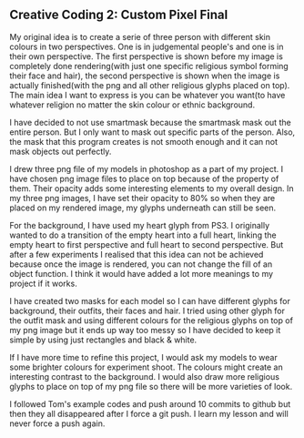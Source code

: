 ## Creative Coding 2: Custom Pixel Final

My original idea is to create a serie of three person
with different skin colours in two perspectives. One 
is in judgemental people's and one is in their own perspective.
The first perspective is shown before my image is completely done
rendering(with just one specific religious symbol forming their
face and hair), the second perspective is shown when the image
is actually finished(with the png and all other religious glyphs
placed on top). The main idea I want to express is you can be
whatever you want(to have whatever religion no matter the skin colour 
or ethnic background.

I have decided to not use smartmask because the smartmask mask
out the entire person. But I only want to mask out specific parts
of the person. Also, the mask that this program creates is not 
smooth enough and it can not mask objects out perfectly.

I drew three png file of my models in photoshop as a part of my project.
I have chosen png image files to place on top because of the property
of them. Their opacity adds some interesting elements to my overall
design. In my three png images, I have set their opacity to 80% so
when they are placed on my rendered image, my glyphs underneath can
still be seen.

For the background, I have used my heart glyph from PS3. I originally
wanted to do a transition of the empty heart into a full heart, linking
the empty heart to first perspective and full heart to second perspective.
But after a few experiments I realised that this idea can not be achieved
because once the image is rendered, you can not change the fill of an 
object function. I think it would have added a lot more meanings to my
project if it works.

I have created two masks for each model so I can have different glyphs
for background, their outfits, their faces and hair. I tried using other
glyph for the outfit mask and using different colours for the religious 
glyphs on top of my png image but it ends up way too messy so I have 
decided to keep it simple by using just rectangles and black & white.

If I have more time to refine this project, I would ask my models to
wear some brighter colours for experiment shoot. The colours might
create an interesting contrast to the background. I would also draw more
religious glyphs to place on top of my png file so there will be more varieties
of look.

I followed Tom's example codes and push around 10 commits to github but then
they all disappeared after I force a git push. I learn my lesson and will
never force a push again.